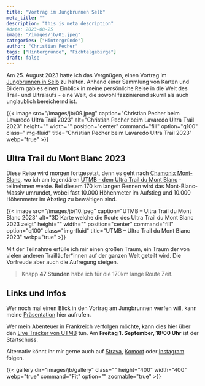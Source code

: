 ```yaml
---
title: "Vortrag im Jungbrunnen Selb"
meta_title: ""
description: "this is meta description"
#date: 2023-08-25
image: "/images/jb/01.jpeg"
categories: ["Hintergründe"]
author: "Christian Pecher"
tags: ["Hintergründe", "Fichtelgebirge"]
draft: false
---
```


Am 25. August 2023 hatte ich das Vergnügen, einen Vortrag im [Jungbrunnen in Selb](https://jungbrunnen-selb.de/) zu halten. Anhand einer Sammlung von Karten und Bildern gab es einen Einblick in meine persönliche Reise in die Welt des Trail- und Ultralaufs - eine Welt, die sowohl faszinierend skurril als auch unglaublich bereichernd ist.

{{< image src="/images/jb/09.jpeg" caption="Christian Pecher beim Lavaredo Ultra Trail 2023" alt="Christian Pecher beim Lavaredo Ultra Trail 2023" height="" width="" position="center" command="fill" option="q100" class="img-fluid" title="Christian Pecher beim Lavaredo Ultra Trail 2023"  webp="true" >}}

## Ultra Trail du Mont Blanc 2023

Diese Reise wird morgen fortgesetzt, denn es geht nach [Chamonix Mont-Blanc](https://de.chamonix.com/), wo ich am legendären [UTMB - dem Ultra Trail du Mont Blanc](https://utmb.world/) - teilnehmen werde. Bei diesem 170 km langen Rennen wird das Mont-Blanc-Massiv umrundet, wobei fast 10.000 Höhenmeter im Aufstieg und 10.000 Höhenmeter im Abstieg zu bewältigen sind. 

{{< image src="/images/jb/10.jpeg" caption="UTMB – Ultra Trail du Mont Blanc 2023" alt="3D Karte welche die Route des Ultra Trail du Mont Blanc 2023 zeigt" height="" width="" position="center" command="fill" option="q100" class="img-fluid" title="UTMB – Ultra Trail du Mont Blanc 2023"  webp="true" >}}


Mit der Teilnahme erfülle ich mir einen großen Traum, ein Traum der von vielen anderen Trailläufer*innen auf der ganzen Welt geteilt wird. Die Vorfreude aber auch die Aufregung steigen.

>Knapp **47 Stunden** habe ich für die 170km lange Route Zeit.

## Links und Infos

Wer noch mal einen Blick in den Vortrag am Jungbrunnen werfen will, kann meine [Präsentation](https://www.figma.com/proto/pZUaecNRhv7q0AnA9ZH8tz/Ultra-Trails-Fichtelgebirge-x-Chamonix?page-id=0%3A1&type=design&node-id=1-2&viewport=353%2C24%2C0.02&t=NtYdLiWM9KPnxRZ8-1&scaling=contain&mode=design) hier aufrufen. 

Wer mein Abenteuer in Frankreich verfolgen möchte, kann dies hier über den [Live Tracker von UTMB](https://live.utmb.world/utmb/2023/runners/1042) tun. 
Am **Freitag 1. September, 18:00 Uhr** ist der Startschuss. 

Alternativ könnt ihr mir gerne auch auf [Strava](https://www.strava.com/athletes/24152579), [Komoot](https://www.komoot.de/user/510978844869) oder [Instagram](https://www.instagram.com/andthegoats/) folgen.

{{< gallery dir="images/jb/gallery" class="" height="400" width="400" webp="true" command="Fit" option="" zoomable="true" >}}